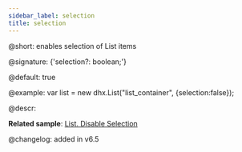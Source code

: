 ```yaml
---
sidebar_label: selection
title: selection
---          
```


@short: enables selection of List items

@signature: {'selection?: boolean;'}

@default: true

@example:
var list = new dhx.List("list_container", {selection:false});

@descr:

**Related sample**: [List. Disable Selection](https://snippet.dhtmlx.com/dk4czs1z)

@changelog: added in v6.5

[comment]: # (@relatedapi: list/api/selection/selection_disable_method.md list/api/selection/selection_enable_method.md)

[comment]: # (@related: list/configuration.md#selection-of-items)

